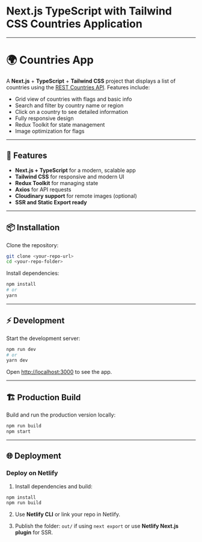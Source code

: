 # Next.js TypeScript with Tailwind CSS Countries Application
---

# 🌍 Countries App

A **Next.js** + **TypeScript** + **Tailwind CSS** project that displays a list of countries using the [REST Countries API](https://restcountries.com/). Features include:

* Grid view of countries with flags and basic info
* Search and filter by country name or region
* Click on a country to see detailed information
* Fully responsive design
* Redux Toolkit for state management
* Image optimization for flags

---

## 🚀 Features

* **Next.js + TypeScript** for a modern, scalable app
* **Tailwind CSS** for responsive and modern UI
* **Redux Toolkit** for managing state
* **Axios** for API requests
* **Cloudinary support** for remote images (optional)
* **SSR and Static Export ready**

---

## 📦 Installation

Clone the repository:

```bash
git clone <your-repo-url>
cd <your-repo-folder>
```

Install dependencies:

```bash
npm install
# or
yarn
```

---

## ⚡ Development

Start the development server:

```bash
npm run dev
# or
yarn dev
```

Open [http://localhost:3000](http://localhost:3000) to see the app.

---

## 🏗 Production Build

Build and run the production version locally:

```bash
npm run build
npm start
```

---

## 🌐 Deployment

### Deploy on Netlify

1. Install dependencies and build:

```bash
npm install
npm run build
```

2. Use **Netlify CLI** or link your repo in Netlify.

4. Publish the folder: `out/` if using `next export` or use **Netlify Next.js plugin** for SSR.
